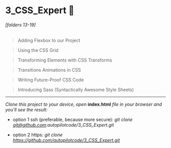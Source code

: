 # 3_CSS_Expert 📝

###### [folders 13-19]

> Adding Flexbox to our Project

> Using the CSS Grid

> Transforming Elements with CSS Transforms

> Transitions  Animations in CSS

> Writing Future-Proof CSS Code

> Introducing Sass (Syntactically Awesome Style Sheets) 
---

*Clone this project to your device, open* **index.html** *file in your browser and you'll see the result:*

* option 1 ssh (preferable, because more secure): *git clone git@github.com:autopilotcode/3_CSS_Expert.git*

* option 2 https: *git clone https://github.com/autopilotcode/3_CSS_Expert.git*
